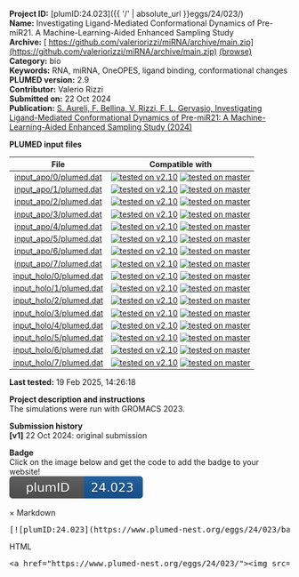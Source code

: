 **Project ID:** [plumID:24.023]({{ '/' | absolute_url }}eggs/24/023/)  
**Name:**  Investigating Ligand-Mediated Conformational Dynamics of Pre-miR21. A Machine-Learning-Aided Enhanced Sampling Study  
**Archive:** [ https://github.com/valeriorizzi/miRNA/archive/main.zip](https://github.com/valeriorizzi/miRNA/archive/main.zip) [(browse)](https://github.com/valeriorizzi/miRNA/tree/main)  
**Category:**  bio  
**Keywords:**  RNA, miRNA, OneOPES, ligand binding, conformational changes  
**PLUMED version:**  2.9  
**Contributor:**  Valerio Rizzi  
**Submitted on:** 22 Oct 2024  
**Publication:** [S. Aureli, F. Bellina, V. Rizzi, F. L. Gervasio, Investigating Ligand-Mediated Conformational Dynamics of Pre-miR21: A Machine-Learning-Aided Enhanced Sampling Study (2024)](http://dx.doi.org/10.1101/2024.06.27.601024)  
  
**PLUMED input files**  
  
| File     | Compatible with |  
|:--------:|:--------:|  
| [input_apo/0/plumed.dat](./data/input_apo/0/plumed.dat.md) |  [![tested on v2.10](https://img.shields.io/badge/v2.10-passing-green.svg)](data/input_apo/0/plumed.dat.plumed.stderr) [![tested on master](https://img.shields.io/badge/master-passing-green.svg)](data/input_apo/0/plumed.dat.plumed_master.stderr) |  
| [input_apo/1/plumed.dat](./data/input_apo/1/plumed.dat.md) |  [![tested on v2.10](https://img.shields.io/badge/v2.10-passing-green.svg)](data/input_apo/1/plumed.dat.plumed.stderr) [![tested on master](https://img.shields.io/badge/master-passing-green.svg)](data/input_apo/1/plumed.dat.plumed_master.stderr) |  
| [input_apo/2/plumed.dat](./data/input_apo/2/plumed.dat.md) |  [![tested on v2.10](https://img.shields.io/badge/v2.10-passing-green.svg)](data/input_apo/2/plumed.dat.plumed.stderr) [![tested on master](https://img.shields.io/badge/master-passing-green.svg)](data/input_apo/2/plumed.dat.plumed_master.stderr) |  
| [input_apo/3/plumed.dat](./data/input_apo/3/plumed.dat.md) |  [![tested on v2.10](https://img.shields.io/badge/v2.10-passing-green.svg)](data/input_apo/3/plumed.dat.plumed.stderr) [![tested on master](https://img.shields.io/badge/master-passing-green.svg)](data/input_apo/3/plumed.dat.plumed_master.stderr) |  
| [input_apo/4/plumed.dat](./data/input_apo/4/plumed.dat.md) |  [![tested on v2.10](https://img.shields.io/badge/v2.10-passing-green.svg)](data/input_apo/4/plumed.dat.plumed.stderr) [![tested on master](https://img.shields.io/badge/master-passing-green.svg)](data/input_apo/4/plumed.dat.plumed_master.stderr) |  
| [input_apo/5/plumed.dat](./data/input_apo/5/plumed.dat.md) |  [![tested on v2.10](https://img.shields.io/badge/v2.10-passing-green.svg)](data/input_apo/5/plumed.dat.plumed.stderr) [![tested on master](https://img.shields.io/badge/master-passing-green.svg)](data/input_apo/5/plumed.dat.plumed_master.stderr) |  
| [input_apo/6/plumed.dat](./data/input_apo/6/plumed.dat.md) |  [![tested on v2.10](https://img.shields.io/badge/v2.10-passing-green.svg)](data/input_apo/6/plumed.dat.plumed.stderr) [![tested on master](https://img.shields.io/badge/master-passing-green.svg)](data/input_apo/6/plumed.dat.plumed_master.stderr) |  
| [input_apo/7/plumed.dat](./data/input_apo/7/plumed.dat.md) |  [![tested on v2.10](https://img.shields.io/badge/v2.10-passing-green.svg)](data/input_apo/7/plumed.dat.plumed.stderr) [![tested on master](https://img.shields.io/badge/master-passing-green.svg)](data/input_apo/7/plumed.dat.plumed_master.stderr) |  
| [input_holo/0/plumed.dat](./data/input_holo/0/plumed.dat.md) |  [![tested on v2.10](https://img.shields.io/badge/v2.10-passing-green.svg)](data/input_holo/0/plumed.dat.plumed.stderr) [![tested on master](https://img.shields.io/badge/master-passing-green.svg)](data/input_holo/0/plumed.dat.plumed_master.stderr) |  
| [input_holo/1/plumed.dat](./data/input_holo/1/plumed.dat.md) |  [![tested on v2.10](https://img.shields.io/badge/v2.10-passing-green.svg)](data/input_holo/1/plumed.dat.plumed.stderr) [![tested on master](https://img.shields.io/badge/master-passing-green.svg)](data/input_holo/1/plumed.dat.plumed_master.stderr) |  
| [input_holo/2/plumed.dat](./data/input_holo/2/plumed.dat.md) |  [![tested on v2.10](https://img.shields.io/badge/v2.10-passing-green.svg)](data/input_holo/2/plumed.dat.plumed.stderr) [![tested on master](https://img.shields.io/badge/master-passing-green.svg)](data/input_holo/2/plumed.dat.plumed_master.stderr) |  
| [input_holo/3/plumed.dat](./data/input_holo/3/plumed.dat.md) |  [![tested on v2.10](https://img.shields.io/badge/v2.10-passing-green.svg)](data/input_holo/3/plumed.dat.plumed.stderr) [![tested on master](https://img.shields.io/badge/master-passing-green.svg)](data/input_holo/3/plumed.dat.plumed_master.stderr) |  
| [input_holo/4/plumed.dat](./data/input_holo/4/plumed.dat.md) |  [![tested on v2.10](https://img.shields.io/badge/v2.10-passing-green.svg)](data/input_holo/4/plumed.dat.plumed.stderr) [![tested on master](https://img.shields.io/badge/master-passing-green.svg)](data/input_holo/4/plumed.dat.plumed_master.stderr) |  
| [input_holo/5/plumed.dat](./data/input_holo/5/plumed.dat.md) |  [![tested on v2.10](https://img.shields.io/badge/v2.10-passing-green.svg)](data/input_holo/5/plumed.dat.plumed.stderr) [![tested on master](https://img.shields.io/badge/master-passing-green.svg)](data/input_holo/5/plumed.dat.plumed_master.stderr) |  
| [input_holo/6/plumed.dat](./data/input_holo/6/plumed.dat.md) |  [![tested on v2.10](https://img.shields.io/badge/v2.10-passing-green.svg)](data/input_holo/6/plumed.dat.plumed.stderr) [![tested on master](https://img.shields.io/badge/master-passing-green.svg)](data/input_holo/6/plumed.dat.plumed_master.stderr) |  
| [input_holo/7/plumed.dat](./data/input_holo/7/plumed.dat.md) |  [![tested on v2.10](https://img.shields.io/badge/v2.10-passing-green.svg)](data/input_holo/7/plumed.dat.plumed.stderr) [![tested on master](https://img.shields.io/badge/master-passing-green.svg)](data/input_holo/7/plumed.dat.plumed_master.stderr) |  
  
**Last tested:**  19 Feb 2025, 14:26:18
  
**Project description and instructions**  
The simulations were run with GROMACS 2023. 

  
**Submission history**  
**[v1]** 22 Oct 2024: original submission  
  
**Badge**  
Click on the image below and get the code to add the badge to your website!  
<img src="./badge.svg" alt="plumeDnest:24.023" id="myBtn" class="badge">
<div id="myModal" class="modal">
  <div class="modal-content">
    <span class="close">&times;</span>
    Markdown<pre>[![plumID:24.023](https://www.plumed-nest.org/eggs/24/023/badge.svg)](https://www.plumed-nest.org/eggs/24/023/)</pre>
    HTML<pre>&lt;a href="https://www.plumed-nest.org/eggs/24/023/"&gt;&lt;img src="https://www.plumed-nest.org/eggs/24/023/badge.svg" alt="plumID:24.023"&gt;&lt;/a&gt;</pre>
  </div>
</div>
